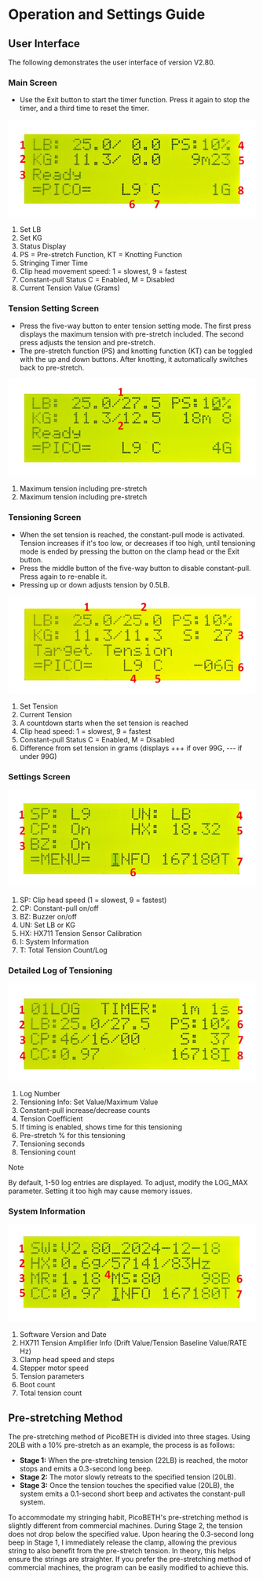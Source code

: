 # Operation and Settings Guide

## User Interface

The following demonstrates the user interface of version V2.80.

### Main Screen

- Use the Exit button to start the timer function. Press it again to stop the timer, and a third time to reset the timer.

![img_main](img_main.jpg)

1. Set LB  
2. Set KG  
3. Status Display  
4. PS = Pre-stretch Function, KT = Knotting Function  
5. Stringing Timer Time  
6. Clip head movement speed: 1 = slowest, 9 = fastest  
7. Constant-pull Status C = Enabled, M = Disabled  
8. Current Tension Value (Grams)  

### Tension Setting Screen

- Press the five-way button to enter tension setting mode. The first press displays the maximum tension with pre-stretch included. The second press adjusts the tension and pre-stretch.
- The pre-stretch function (PS) and knotting function (KT) can be toggled with the up and down buttons. After knotting, it automatically switches back to pre-stretch.

![img_lbset](img_lbset.jpg)

1. Maximum tension including pre-stretch  
2. Maximum tension including pre-stretch  

### Tensioning Screen

- When the set tension is reached, the constant-pull mode is activated. Tension increases if it's too low, or decreases if too high, until tensioning mode is ended by pressing the button on the clamp head or the Exit button.
- Press the middle button of the five-way button to disable constant-pull. Press again to re-enable it.
- Pressing up or down adjusts tension by 0.5LB.

![img_tensioning](img_tensioning.jpg)

1. Set Tension  
2. Current Tension  
3. A countdown starts when the set tension is reached  
4. Clip head speed: 1 = slowest, 9 = fastest  
5. Constant-pull Status C = Enabled, M = Disabled  
6. Difference from set tension in grams (displays +++ if over 99G, --- if under 99G)  

### Settings Screen

![img_setting](img_setting.jpg)

1. SP: Clip head speed (1 = slowest, 9 = fastest)  
2. CP: Constant-pull on/off  
3. BZ: Buzzer on/off  
4. UN: Set LB or KG  
5. HX: HX711 Tension Sensor Calibration  
6. I: System Information  
7. T: Total Tension Count/Log  

### Detailed Log of Tensioning

![img_tslog](img_tslog.jpg)

1. Log Number  
2. Tensioning Info: Set Value/Maximum Value  
3. Constant-pull increase/decrease counts  
4. Tension Coefficient  
5. If timing is enabled, shows time for this tensioning  
6. Pre-stretch % for this tensioning  
7. Tensioning seconds  
8. Tensioning count  

> [!NOTE]  
> By default, 1-50 log entries are displayed. To adjust, modify the LOG_MAX parameter. Setting it too high may cause memory issues.

### System Information

![img_sysinfo](img_sysinfo.jpg)

1. Software Version and Date  
2. HX711 Tension Amplifier Info (Drift Value/Tension Baseline Value/RATE Hz)  
3. Clamp head speed and steps  
4. Stepper motor speed  
5. Tension parameters  
6. Boot count  
7. Total tension count  

## Pre-stretching Method

The pre-stretching method of PicoBETH is divided into three stages. Using 20LB with a 10% pre-stretch as an example, the process is as follows:

- **Stage 1:** When the pre-stretching tension (22LB) is reached, the motor stops and emits a 0.3-second long beep.  
- **Stage 2:** The motor slowly retreats to the specified tension (20LB).  
- **Stage 3:** Once the tension touches the specified value (20LB), the system emits a 0.1-second short beep and activates the constant-pull system.

To accommodate my stringing habit, PicoBETH's pre-stretching method is slightly different from commercial machines. During Stage 2, the tension does not drop below the specified value. Upon hearing the 0.3-second long beep in Stage 1, I immediately release the clamp, allowing the previous string to also benefit from the pre-stretch tension. In theory, this helps ensure the strings are straighter. If you prefer the pre-stretching method of commercial machines, the program can be easily modified to achieve this.
